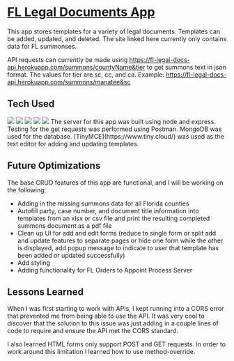 # [FL Legal Documents App](https://legal-docs-generator.herokuapp.com/)
This app stores templates for a variety of legal documents. Templates can be added, updated, and deleted. The site linked here currently only contains data for FL summonses.

API requests can currently be made using https://fl-legal-docs-api.herokuapp.com/summons/countyName&tier to get summons text in json format. The values for tier are sc, cc, and ca. Example: https://fl-legal-docs-api.herokuapp.com/summons/manatee&sc

## Tech Used
<img src="https://img.shields.io/static/v1?label=|&message=Express&labelColor=42494F&color=3d607e&style=for-the-badge&logo=Express&logo-color=white"/>  
<img src="https://img.shields.io/static/v1?label=|&message=MongoDB&labelColor=42494F&color=213a59&style=for-the-badge&logo=MongoDB&logo-color=white"/>  
<img src="https://img.shields.io/static/v1?label=|&message=Node.js&labelColor=42494F&color=3d607e&style=for-the-badge&logo=Node.js&logo-color=white"/>  
<img src="https://img.shields.io/static/v1?label=|&message=JavaScript&labelColor=42494F&color=3d607e&style=for-the-badge&logo=JavaScript&logo-color=white"/>
<img src="https://img.shields.io/static/v1?label=|&message=HTML5&labelColor=42494F&color=213a59&style=for-the-badge&logo=HTML5&logo-color=white"/>
The server for this app was built using node and express. Testing for the get requests was performed using Postman. MongoDB was used for the database. [TinyMCE](https://www.tiny.cloud/) was used as the text editor for adding and updating templates.

## Future Optimizations
The base CRUD features of this app are functional, and I will be working on the following:
- Adding in the missing summons data for all Florida counties
- Autofill party, case number, and document title information into templates from an xlsx or csv file and print the resulting completed summons document as a pdf file
- Clean up UI for add and edit forms (reduce to single form or split add and update features to separate pages or hide one form while the other is displayed, add popup message to indicate to user that template has been added or updated successfully)
- Add styling
- Adding functionality for FL Orders to Appoint Process Server

## Lessons Learned
When I was first starting to work with APIs, I kept running into a CORS error that prevented me from being able to use the API. It was very cool to discover that the solution to this issue was just adding in a couple lines of code to require and ensure the API met the CORS standard.

I also learned HTML forms only support POST and GET requests. In order to work around this limitation I learned how to use method-override.
